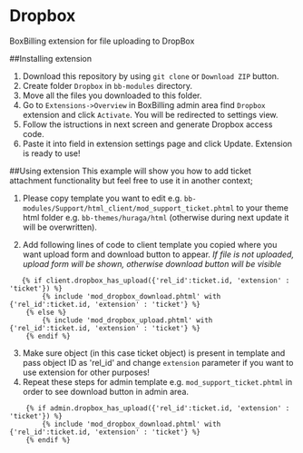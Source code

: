 Dropbox
===========

BoxBilling extension for file uploading to DropBox

##Installing extension
1. Download this repository by using `git clone` or `Download ZIP` button.
2. Create folder `Dropbox` in `bb-modules` directory.
3. Move all the files you downloaded to this folder.
4. Go to `Extensions->Overview` in BoxBilling admin area find `Dropbox` extension and click `Activate`. You will be redirected to settings view.
5. Follow the istructions in next screen and generate Dropbox access code.
6. Paste it into field in extension settings page and click Update. Extension is ready to use!

##Using extension
This example will show you how to add ticket attachment functionality but feel free to use it in another context;

1. Please copy template you want to edit e.g. `bb-modules/Support/html_client/mod_support_ticket.phtml` to your theme html folder e.g. `bb-themes/huraga/html` (otherwise during next update it will be overwritten).

2. Add following lines of code to client template you copied where you want upload form and download button to appear. *If file is not uploaded, upload form will be shown, otherwise download button will be visible*

  ``` 
     {% if client.dropbox_has_upload({'rel_id':ticket.id, 'extension' : 'ticket'}) %}
          {% include 'mod_dropbox_download.phtml' with {'rel_id':ticket.id, 'extension' : 'ticket'} %}
      {% else %}
          {% include 'mod_dropbox_upload.phtml' with {'rel_id':ticket.id, 'extension' : 'ticket'} %}
      {% endif %}
  ```

3. Make sure object (in this case ticket object) is present in template and pass object ID as 'rel_id' and change `extension` parameter if you want to use extension for other purposes!
4. Repeat these steps for admin template e.g. `mod_support_ticket.phtml` in order to see download button in admin area.

  ```
      {% if admin.dropbox_has_upload({'rel_id':ticket.id, 'extension' : 'ticket'}) %}
          {% include 'mod_dropbox_download.phtml' with {'rel_id':ticket.id, 'extension' : 'ticket'} %}
      {% endif %}
  ```
